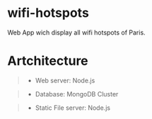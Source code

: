 # wifi-hotspots
Web App wich display all wifi hotspots of Paris.

# Artchitecture
>- Web server: Node.js

>- Database: MongoDB Cluster

>- Static File server: Node.js
